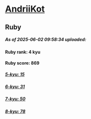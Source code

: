 # [AndriiKot](https://www.codewars.com/users/AndriiKot) 
## Ruby

##### As of 2025-06-02 09:58:34 uploaded:

#### Ruby rank: 4 kyu

#### Ruby score: 869

##### [5-kyu: 15](https://github.com/AndriiKot/Ruby__CodeWars/tree/main/kyu-5)

##### [6-kyu: 31](https://github.com/AndriiKot/Ruby__CodeWars/tree/main/kyu-6)

##### [7-kyu: 50](https://github.com/AndriiKot/Ruby__CodeWars/tree/main/kyu-7)

##### [8-kyu: 78](https://github.com/AndriiKot/Ruby__CodeWars/tree/main/kyu-8)

